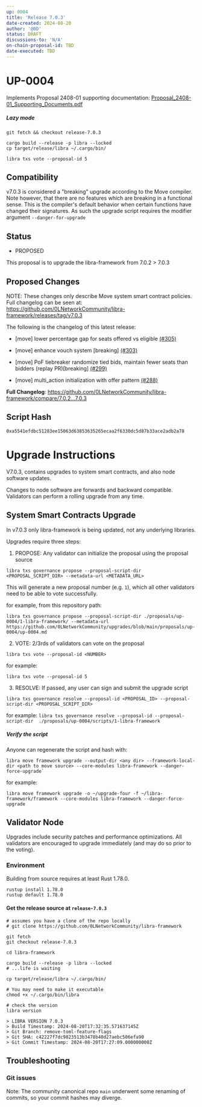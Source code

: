 ```yaml
---
up: 0004
title: 'Release 7.0.3'
date-created: 2024-08-20
author: '@0D'
status: DRAFT
discussions-to: 'N/A'
on-chain-proposal-id: TBD
date-executed: TBD
---
```


<!-- Please view other proposals for an example on filling the above section. It is important the type is correct eg Number, String -->

# UP-0004

Implements Proposal 2408-01
supporting documentation: [Proposal_2408-01_Supporting_Documents.pdf](./Proposal_2408-01_Supporting_Documents.pdf)

##### Lazy mode

```
git fetch && checkout release-7.0.3

cargo build --release -p libra --locked
cp target/release/libra ~/.cargo/bin/

libra txs vote --proposal-id 5
```

## Compatibility

v7.0.3 is considered a "breaking" upgrade according to the Move compiler.
Note however, that there are no features which are breaking in a functional sense. This is the compiler's default behavior when certain functions have changed their signatures.
As such the upgrade script requires the modifier argument `--danger-for-upgrade`

## Status

- PROPOSED

This proposal is to upgrade the libra-framework from 7.0.2 > 7.0.3

## Proposed Changes
NOTE: These changes only describe Move system smart contract policies. Full changelog can be seen at: https://github.com/0LNetworkCommunity/libra-framework/releases/tag/v7.0.3


The following is the changelog of this latest release:

- [move] lower percentage gap for seats offered vs eligible [(#305)](https://github.com/0LNetworkCommunity/libra-framework/pull/305)

- [move] enhance vouch system [breaking] [(#303)](https://github.com/0LNetworkCommunity/libra-framework/pull/303)

- [move] PoF tiebreaker randomize tied bids, maintain fewer seats than bidders (replay PR)[breaking] [(#299)](https://github.com/0LNetworkCommunity/libra-framework/pull/299)

- [move] multi_action initialization with offer pattern [(#288)](https://github.com/0LNetworkCommunity/libra-framework/pull/288)


**Full Changelog**: https://github.com/0LNetworkCommunity/libra-framework/compare/7.0.2...7.0.3

## Script Hash

`0xa5541efdbc51283ee15063d63853635265ecaa2f6330dc5d87b33ace2adb2a78`

# Upgrade Instructions

V7.0.3, contains upgrades to system smart contracts, and also node software updates.

Changes to node software are forwards and backward compatible. Validators can perform a rolling upgrade from any time.


## System Smart Contracts Upgrade

In v7.0.3 only libra-framework is being updated, not any underlying libraries.

Upgrades require three steps:


1. PROPOSE: Any validator can initialize the proposal using the proposal source

```
libra txs governance propose --proposal-script-dir <PROPOSAL_SCRIPT_DIR> --metadata-url <METADATA_URL>

```
This will generate a new proposal number (e.g. `1`), which all other validators need to be able to vote successfully.


for example, from this repository path:

```
libra txs governance propose --proposal-script-dir ./proposals/up-0004/1-libra-framework/ --metadata-url https://github.com/0LNetworkCommunity/upgrades/blob/main/proposals/up-0004/up-0004.md
```


2. VOTE: 2/3rds of validators can vote on the proposal


`libra txs vote --proposal-id <NUMBER>`

for example:

`libra txs vote --proposal-id 5`



3. RESOLVE: If passed, any user can sign and submit the upgrade script
```
libra txs governance resolve --proposal-id <PROPOSAL_ID> --proposal-script-dir <PROPOSAL_SCRIPT_DIR>

```

for example:
`libra txs governance resolve --proposal-id --proposal-script-dir  ./proposals/up-0004/scripts/1-libra-framework`

##### Verify the script
Anyone can regenerate the script and hash with:

```
libra move framework upgrade --output-dir <any dir> --framework-local-dir <path to move source> --core-modules libra-framework --danger-force-upgrade`
```

for example:

`libra move framework upgrade -o ~/upgrade-four -f ~/libra-framework/framework --core-modules libra-framework --danger-force-upgrade`

## Validator Node

Upgrades include security patches and performance optimizations. All validators are encouraged to upgrade immediately (and may do so prior to the voting).

### Environment
Building from source requires at least Rust 1.78.0.

```
rustup install 1.78.0
rustup default 1.78.0
```


#### Get the release source at `release-7.0.3`
```
# assumes you have a clone of the repo locally
# git clone https://github.com/0LNetworkCommunity/libra-framework

git fetch
git checkout release-7.0.3

cd libra-framework

cargo build --release -p libra --locked
# ...life is waiting

cp target/release/libra ~/.cargo/bin/

# You may need to make it executable
chmod +x ~/.cargo/bin/libra
```

```
# check the version
libra version

> LIBRA VERSION 7.0.3
> Build Timestamp: 2024-08-20T17:32:35.571637145Z
> Git Branch: remove-toml-feature-flags
> Git SHA: c42227f7dc9823513b3478b40d27aebc506efa90
> Git Commit Timestamp: 2024-08-20T17:27:09.000000000Z
```


## Troubleshooting

### Git issues
Note: The community canonical repo `main` underwent some renaming of commits, so your commit hashes may diverge.
